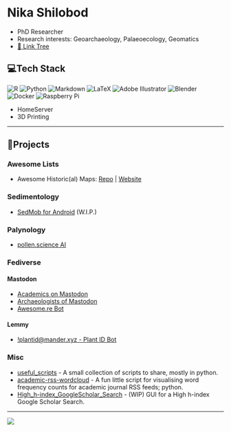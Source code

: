 # Nika Shilobod
- PhD Researcher
- Research interests: Geoarchaeology, Palaeoecology, Geomatics
- [🔗 Link Tree](https://nikashilobod.com)

## 💻Tech Stack
![R](https://img.shields.io/badge/r-%23276DC3.svg?style=flat-square&logo=r&logoColor=white) ![Python](https://img.shields.io/badge/python-3670A0?style=flat-square&logo=python&logoColor=ffdd54) ![Markdown](https://img.shields.io/badge/markdown-%23000000.svg?style=flat-square&logo=markdown&logoColor=white) ![LaTeX](https://img.shields.io/badge/latex-%23008080.svg?style=flat-square&logo=latex&logoColor=white) ![Adobe Illustrator](https://img.shields.io/badge/adobeillustrator-%23FF9A00.svg?style=flat-square&logo=adobeillustrator&logoColor=white) ![Blender](https://img.shields.io/badge/blender-%23F5792A.svg?style=flat-square&logo=blender&logoColor=white) ![Docker](https://img.shields.io/badge/docker-%230db7ed.svg?style=flat-square&logo=docker&logoColor=white) ![Raspberry Pi](https://img.shields.io/badge/-RaspberryPi-C51A4A?style=flat-square&logo=Raspberry-Pi)
- HomeServer
- 3D Printing

---

## 📌Projects
### Awesome Lists
* Awesome Historic(al) Maps: [Repo](https://github.com/stark1tty/Awesome-Historic_al-Maps) | [Website](http://www.historicalmaps.world/)

### Sedimentology 
* [SedMob for Android](https://github.com/stark1tty/SedMob) (W.I.P.)

### Palynology
* [pollen.science AI](http://pollen.science/)

### Fediverse

#### Mastodon
* [Academics on Mastodon](https://nathanlesage.github.io/academics-on-mastodon/)
* [Archaeologists of Mastodon](https://stark1tty.github.io/Mastodon-Archaeology/)
* [Awesome.re Bot](https://botsin.space/@awesome__re)

#### Lemmy
* [!plantid@mander.xyz - Plant ID Bot](https://github.com/stark1tty/plantid-mander.xyz-bot)

### Misc
* [useful_scripts](https://github.com/stark1tty/useful_scripts) - A small collection of scripts to share, mostly in python. 
* [academic-rss-wordcloud](https://github.com/stark1tty/academic-rss-wordcloud) - A fun little script for visualising word frequency counts for academic journal RSS feeds; python.
* [High_h-index_GoogleScholar_Search](https://github.com/stark1tty/High_h-index_GoogleScholar_Search) - (WIP) GUI for a High h-index Google Scholar Search.

---

[![](https://visitcount.itsvg.in/api?id=stark1tty&icon=0&color=3)](https://visitcount.itsvg.in)
